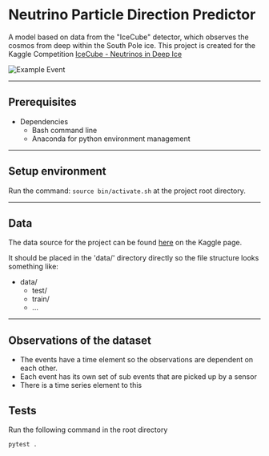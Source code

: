 # Neutrino Particle Direction Predictor

A model based on data from the "IceCube" detector, which observes the cosmos from deep within the South Pole ice. This project is created for the Kaggle Competition [IceCube - Neutrinos in Deep Ice](https://www.kaggle.com/competitions/icecube-neutrinos-in-deep-ice/overview)

![Example Event](https://www.googleapis.com/download/storage/v1/b/kaggle-forum-message-attachments/o/inbox%2F1132983%2F6891ec67d9d40315637b1b292c3a486b%2FExample_event.png?generation=1666631264548536&alt=media)

--- 

## Prerequisites

- Dependencies
    - Bash command line
    - Anaconda for python environment management

---

## Setup environment

Run the command: `source bin/activate.sh` at the project root directory.

---

## Data

The data source for the project can be found [here](https://www.kaggle.com/competitions/icecube-neutrinos-in-deep-ice/data) on the Kaggle page.

It should be placed in the 'data/' directory directly so the file structure looks something like:
 
 - data/   
    - test/
    - train/
    - ...

---

## Observations of the dataset

- The events have a time element so the observations are dependent on each other.
- Each event has its own set of sub events that are picked up by a sensor
- There is a time series element to this


## Tests

Run the following command in the root directory

```bash
pytest .
```